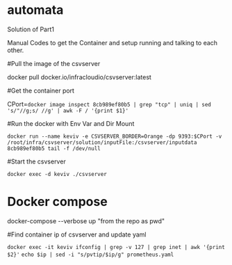 # automata

Solution of Part1

Manual Codes to get the Container and setup running and talking to each other.

#Pull the image of the csvserver

docker pull docker.io/infracloudio/csvserver:latest

#Get the container port
 
CPort=`docker image inspect 8cb989ef80b5 | grep "tcp" | uniq | sed 's/"//g;s/ //g' | awk -F / '{print $1}'`

#Run the docker with Env Var and Dir Mount
 
`docker run --name keviv -e CSVSERVER_BORDER=Orange -dp 9393:$CPort -v /root/infra/csvserver/solution/inputFile:/csvserver/inputdata 8cb989ef80b5 tail -f /dev/null`

#Start the csvserver

`docker exec -d keviv ./csvserver`

# Docker compose

docker-compose --verbose up "from the repo as pwd"

#Find container ip of csvserver and update yaml

`docker exec -it keviv ifconfig | grep -v 127 | grep inet | awk '{print $2}'`
`echo $ip | sed -i "s/pvtip/$ip/g" prometheus.yaml`
